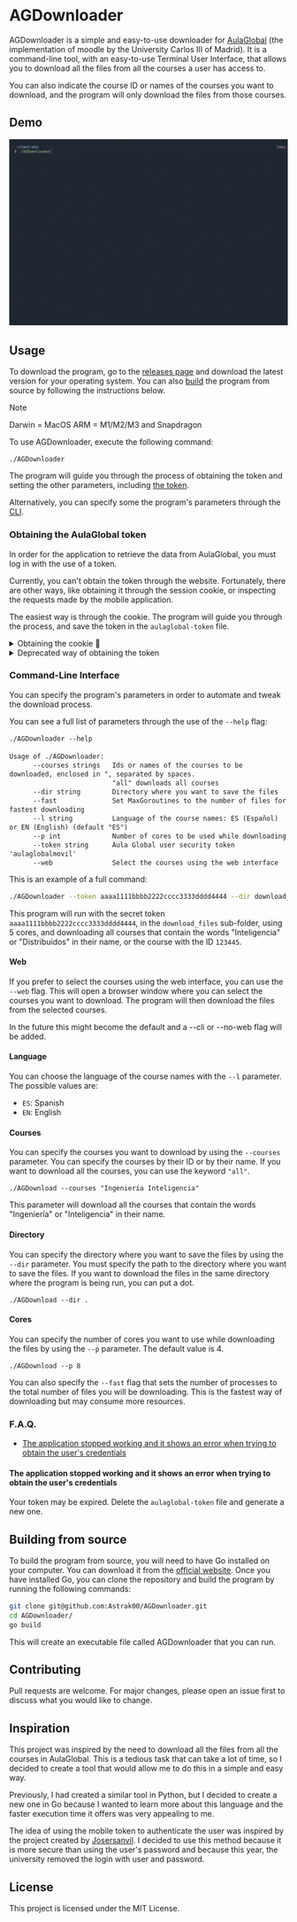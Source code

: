 # AGDownloader

AGDownloader is a simple and easy-to-use downloader for [AulaGlobal](https://aulaglobal.uc3m.es/) (the implementation of moodle by the University Carlos III of Madrid). It is a command-line tool, with an easy-to-use Terminal User Interface, that allows you to download all the files from all the courses a user has access to.

You can also indicate the course ID or names of the courses you want to download, and the program will only download the files from those courses.

## Demo

![Demo](assets/demo.gif)

## Usage

To download the program, go to the [releases page](https://github.com/Astrak00/AGDownloader/releases/latest) and download the latest version for your operating system. You can also [build](#build-from-source) the program from source by following the instructions below.

> [!NOTE]
> Darwin = MacOS
> ARM = M1/M2/M3 and Snapdragon

To use AGDownloader, execute the following command:

```
./AGDownloader
```

The program will guide you through the process of obtaining the token and setting the other parameters, including [the token](#obtaining-the-aulaglobal-token).

Alternatively, you can specify some the program's parameters through the [CLI](#command-line-interface).

### Obtaining the AulaGlobal token

In order for the application to retrieve the data from AulaGlobal, you must log in with the use of a token.

Currently, you can't obtain the token through the website. Fortunately, there are other ways, like obtaining it through the session cookie, or inspecting the requests made by the mobile application.

The easiest way is through the cookie. The program will guide you through the process, and save the token in the `aulaglobal-token` file.

<details>
  <summary>Obtaining the cookie 🍪</summary>

1. Log into [Aula Global](https://aulaglobal.uc3m.es) through your browser.
2. Open the browser's developer tools (F12)
3. Go to the console tab, and run the following command:
   ```js
   console.log(
     ("; " + document.cookie)
       .split("; MoodleSessionag=")
       .pop()
       .split(";")
       .shift()
   );
   ```

![Obtaining the cookie](assets/cookie.gif)

</details>

<details>
  <summary>Deprecated way of obtaining the token</summary>
To obtain the token, you must log in to AulaGlobal and go to the preferences panel. There, you will find the token under the "Security keys" section. Copy the token and paste it into the program when prompted.

![Retrieving token](assets/instructions-token.gif)

</details>

### Command-Line Interface

You can specify the program's parameters in order to automate and tweak the download process.

You can see a full list of parameters through the use of the `--help` flag:

```
./AGDownloader --help

Usage of ./AGDownloader:
      --courses strings   Ids or names of the courses to be downloaded, enclosed in ", separated by spaces.
                          "all" downloads all courses
      --dir string        Directory where you want to save the files
      --fast              Set MaxGoroutines to the number of files for fastest downloading
      --l string          Language of the course names: ES (Español) or EN (English) (default "ES")
      --p int             Number of cores to be used while downloading
      --token string      Aula Global user security token 'aulaglobalmovil'
      --web               Select the courses using the web interface
```

This is an example of a full command:

```bash
./AGDownloader --token aaaa1111bbbb2222cccc3333dddd4444 --dir download_files --p 5 --courses "Inteligencia Distribuidos 123445"
```

This program will run with the secret token `aaaa1111bbbb2222cccc3333dddd4444`, in the `download_files` sub-folder, using 5 cores, and downloading all courses that contain the words "Inteligencia" or "Distribuidos" in their name, or the course with the ID `123445`.

#### Web

If you prefer to select the courses using the web interface, you can use the `--web` flag. This will open a browser window where you can select the courses you want to download. The program will then download the files from the selected courses.

In the future this might become the default and a --cli or --no-web flag will be added.

#### Language

You can choose the language of the course names with the `--l` parameter. The possible values are:

- `ES`: Spanish
- `EN`: English

#### Courses

You can specify the courses you want to download by using the `--courses` parameter. You can specify the courses by their ID or by their name. If you want to download all the courses, you can use the keyword `"all"`.

```
./AGDownload --courses "Ingeniería Inteligencia"
```

This parameter will download all the courses that contain the words "Ingeniería" or "Inteligencia" in their name.

#### Directory

You can specify the directory where you want to save the files by using the `--dir` parameter. You must specify the path to the directory where you want to save the files. If you want to download the files in the same directory where the program is being run, you can put a dot.

```
./AGDownload --dir .
```

#### Cores

You can specify the number of cores you want to use while downloading the files by using the `--p` parameter. The default value is 4.

```
./AGDownload --p 8
```

You can also specify the `--fast` flag that sets the number of processes to the total number of files you will be downloading. This is the fastest way of downloading but may consume more resources.

### F.A.Q.

- [The application stopped working and it shows an error when trying to obtain the user's credentials](#the-application-stopped-working-and-it-shows-an-error-when-trying-to-obtain-the-user's-credentials)

#### The application stopped working and it shows an error when trying to obtain the user's credentials

Your token may be expired. Delete the `aulaglobal-token` file and generate a new one.

## Building from source

To build the program from source, you will need to have Go installed on your computer. You can download it from the [official website](https://golang.org/). Once you have installed Go, you can clone the repository and build the program by running the following commands:

```bash
git clone git@github.com:Astrak00/AGDownloader.git
cd AGDownloader/
go build
```

This will create an executable file called AGDownloader that you can run.

## Contributing

Pull requests are welcome. For major changes, please open an issue first to discuss what you would like to change.

## Inspiration

This project was inspired by the need to download all the files from all the courses in AulaGlobal. This is a tedious task that can take a lot of time, so I decided to create a tool that would allow me to do this in a simple and easy way.

Previously, I had created a similar tool in Python, but I decided to create a new one in Go because I wanted to learn more about this language and the faster execution time it offers was very appealing to me.

The idea of using the mobile token to authenticate the user was inspired by the project created by [Josersanvil](https://github.com/Josersanvil/AulaGlobal-CoursesFiles). I decided to use this method because it is more secure than using the user's password and because this year, the university removed the login with user and password.

## License

This project is licensed under the MIT License.
